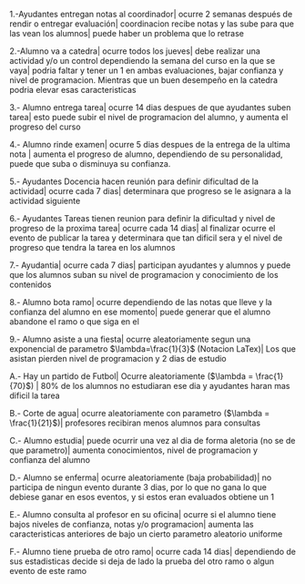 1.-Ayudantes entregan notas al coordinador| ocurre 2 semanas después de rendir
o entregar evaluación| coordinacion recibe notas y las sube para que las vean
los alumnos| puede haber un problema que lo retrase

2.-Alumno va a catedra| ocurre todos los jueves| debe realizar una actividad 
y/o un control dependiendo la semana del curso en la que se vaya| podria
faltar y tener un 1 en ambas evaluaciones, bajar confianza y nivel de 
programacion. Mientras que un buen desempeño en la catedra podria elevar esas
caracteristicas

3.- Alumno entrega tarea| ocurre 14 dias despues de que ayudantes suben tarea|
esto puede subir el nivel de programacion del alumno, y aumenta el progreso 
del curso

4.- Alumno rinde examen| ocurre 5 dias despues de la entrega de la ultima nota
| aumenta el progreso de alumno, dependiendo de su personalidad, puede que 
suba o disminuya su confianza.

5.- Ayudantes Docencia hacen reunión para definir dificultad de la actividad|
ocurre cada 7 dias| determinara que progreso se le asignara a la actividad 
siguiente

6.- Ayudantes Tareas tienen reunion para definir la dificultad y nivel de 
progreso de la proxima tarea| ocurre cada 14 dias| al finalizar ocurre el
evento de publicar la tarea y determinara que tan dificil sera y el nivel de
progreso que tendra la tarea en los alumnos

7.- Ayudantia| ocurre cada 7 dias| participan ayudantes y alumnos y puede 
que los alumnos suban su nivel de programacion y conocimiento de los 
contenidos

8.- Alumno bota ramo| ocurre dependiendo de las notas que lleve y la confianza
del alumno en ese momento| puede generar que el alumno abandone el ramo o que
siga en el

9.- Alumno asiste a una fiesta| ocurre aleatoriamente segun una exponencial 
de parametro  $\lambda=\frac{1}{3}$ (Notacion LaTex)| Los que asistan pierden 
nivel de programacion y 2 dias de estudio

A.- Hay un partido de Futbol| Ocurre aleatoriamente ($\lambda = \frac{1}{70}$)
| 80% de los alumnos no estudiaran ese dia y ayudantes haran mas dificil la
tarea

B.- Corte de agua| ocurre aleatoriamente con parametro
($\lambda = \frac{1}{21}$)| profesores recibiran menos alumnos para consultas

C.- Alumno estudia| puede ocurrir una vez al dia de forma aletoria (no se de
que parametro)| aumenta conocimientos, nivel de programacion y confianza del 
alumno

D.- Alumno se enferma| ocurre aleatoriamente (baja probabilidad)| no participa
de ningun evento durante 3 dias, por lo que no gana lo que debiese ganar en 
esos eventos, y si estos eran evaluados obtiene un 1

E.- Alumno consulta al profesor en su oficina| ocurre si el alumno tiene bajos
niveles de confianza, notas y/o programacion| aumenta las caracteristicas 
anteriores de bajo un cierto parametro aleatorio uniforme

F.- Alumno tiene prueba de otro ramo| ocurre cada 14 dias| dependiendo de sus
estadisticas decide si deja de lado la prueba del otro ramo o algun evento de 
este ramo
